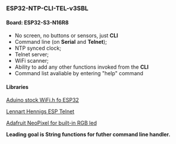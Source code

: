 ### ESP32-NTP-CLI-TEL-v3SBL

#### Board: ESP32-S3-N16R8
- No screen, no buttons or sensors, just **CLI**
- Command line (on **Serial** and **Telnet**);
- NTP synced clock;
- Telnet server;
- WiFi scanner;
- Ability to add any other functions invoked from the **CLI**
- Command list avaliable by entering "help" command

#### Libraries
[Aduino stock WiFi.h fo ESP32](https://github.com/espressif/arduino-esp32/blob/master/libraries/WiFi/src/WiFi.h)

[Lennart Hennigs ESP Telnet](https://github.com/LennartHennigs/ESPTelnet)

[Adafruit NeoPixel for built-in RGB led](https://github.com/adafruit/Adafruit_NeoPixel)


**Leading goal is String functions for futher command line handler.**
